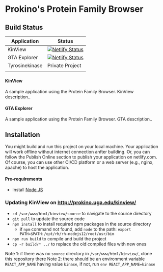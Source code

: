 # Prokino's Protein Family Browser

## Build Status

|  Application 	|  Status 	|
|---	|---	|
|   KinView	|   [![Netlify Status](https://api.netlify.com/api/v1/badges/b4c08ab1-96fd-4caf-ab62-54bd1fe3bd1b/deploy-status)](https://app.netlify.com/sites/uga-kinview/deploys)|
|   GTA Explorer	|   [![Netlify Status](https://api.netlify.com/api/v1/badges/08f203b3-bdd8-4931-b464-86d37e51acf4/deploy-status)](https://app.netlify.com/sites/uga-gta/deploys)	|
|   Tyrosinekinase	|  Private Project|
|   	|   	|


#### KinView 
A sample application using the Protein Family Browser. KinView description..

#### GTA Explorer 
A sample application using the Protein Family Browser. GTA description..

## Installation
You might build and run this project on your local machine. Your application will work offline without internet connection anfter building. Or, you can follow the Publish Online section to publish your application on netlify.com. Of course, you can use other CI/CD platform or a web server (e.g., nginx, apache) to host the application.

#### Pre-requirements
- Install [Node JS](https://nodejs.org/en/download/)

### Updating KinView on http://prokino.uga.edu/kinview/
- `cd /var/www/html/kinview/source` to navigate to the source directory
- `git pull` to update the source code
- `npm install` to install required npm packages in the source directory
    - if `npm` command not found, add `node` to the path: `export PATH=$PATH:/opt/rh/rh-nodejs12/root/usr/bin`
- `npm run build` to compile and build the project
- `cp -r build/* ../` to replace the old compiled files with new ones

Note 1: if there was no `source` directory in `/var/www/html/kinview/`, clone this repository there
Note 2: there should be an environment variable `REACT_APP_NAME` having value `kinase`, if not, run `env REACT_APP_NAME=kinase`

